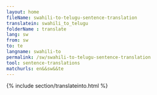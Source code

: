 ```yaml
---
layout: home
fileName: swahili-to-telugu-sentence-translation
translatein: swahili_to_telugu
folderName : translate
lang: sw
from: sw
to: te
langname: swahili-to
permalink: /sw/swahili-to-telugu-sentence-translation
tool: sentence-translations
matchurls: en&&sw&&te
---
```

{% include section/translateinto.html %}
